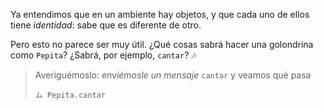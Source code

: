 Ya entendimos que en un ambiente hay objetos, y que cada uno de ellos tiene _identidad_: sabe que es diferente de otro. 

Pero esto no parece ser muy útil. ¿Qué cosas sabrá hacer una golondrina como `Pepita`? ¿Sabrá, por ejemplo, `cantar`? :notes:

> Averiguémoslo: _enviémosle un mensaje_ `cantar` y veamos qué pasa
> 
> ```
> ム Pepita.cantar
> ```